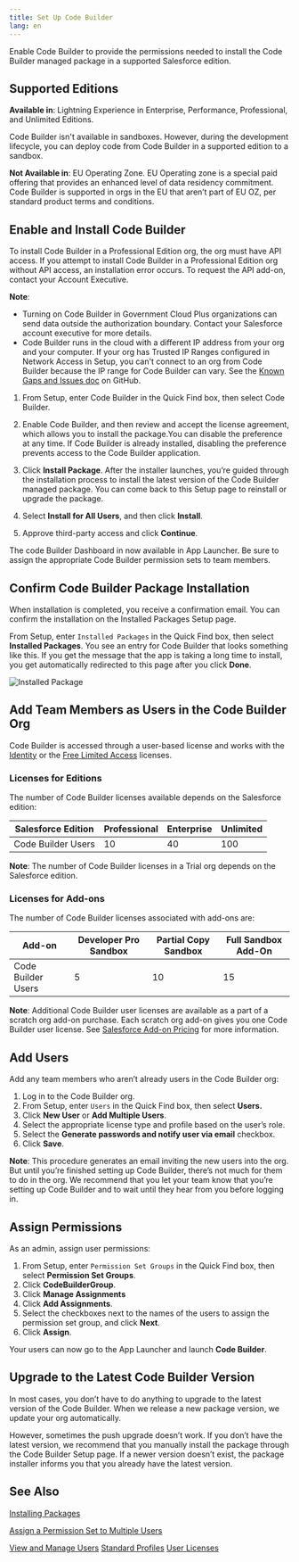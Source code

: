 ```yaml
---
title: Set Up Code Builder
lang: en
---
```


Enable Code Builder to provide the permissions needed to install the Code Builder managed package in a supported Salesforce edition.

## Supported Editions

**Available in**: Lightning Experience in Enterprise, Performance, Professional, and Unlimited Editions.

Code Builder isn't available in sandboxes. However, during the development lifecycle, you can deploy code from Code Builder in a supported edition to a sandbox.

**Not Available in**: EU Operating Zone. EU Operating zone is a special paid offering that provides an enhanced level of data residency commitment. Code Builder is supported in orgs in the EU that aren’t part of EU OZ, per standard product terms and conditions.

## Enable and Install Code Builder

To install Code Builder in a Professional Edition org, the org must have API access. If you attempt to install Code Builder in a Professional Edition org without API access, an installation error occurs. To request the API add-on, contact your Account Executive.

**Note**:
- Turning on Code Builder in Government Cloud Plus organizations can send data outside the authorization boundary. Contact your Salesforce account executive for more details.
- Code Builder runs in the cloud with a different IP address from your org and your computer. If your org has Trusted IP Ranges configured in Network Access in Setup, you can't connect to an org from Code Builder because the IP range for Code Builder can vary. See the [Known Gaps and Issues doc](https://github.com/forcedotcom/code-builder-feedback/wiki/Known-Gaps-and-Issues#ip-restricted-orgs) on GitHub.

1. From Setup, enter Code Builder in the Quick Find box, then select Code Builder.

2. Enable Code Builder, and then review and accept the license agreement, which allows you to install the package.You can disable the preference at any time. If Code Builder is already installed, disabling the preference prevents access to the Code Builder application.

3. Click **Install Package**.
   After the installer launches, you’re guided through the installation process to install the latest version of the Code Builder managed package. You can come back to this Setup page to reinstall or upgrade the package.

4. Select **Install for All Users**, and then click **Install**.

5. Approve third-party access and click **Continue**.

The code Builder Dashboard in now available in App Launcher. Be sure to assign the appropriate Code Builder permission sets to team members.

## Confirm Code Builder Package Installation

When installation is completed, you receive a confirmation email. You can confirm the installation on the Installed Packages Setup page.

From Setup, enter `Installed Packages` in the Quick Find box, then select **Installed Packages**. You see an entry for Code Builder that looks something like this. If you get the message that the app is taking a long time to install, you get automatically redirected to this page after you click **Done**.

![Installed Package](./images/installed_package.png)

## Add Team Members as Users in the Code Builder Org

Code Builder is accessed through a user-based license and works with the [Identity](https://help.salesforce.com/s/articleView?id=sf.users_license_types_available.htm&type=5) or the [Free Limited Access](https://help.salesforce.com/s/articleView?id=release-notes.rn_sfdx_dev_hub.htm&release=218&type=5) licenses.


### Licenses for Editions

The number of Code Builder licenses available depends on the Salesforce edition:


| Salesforce Edition      | Professional      |  Enterprise     |  Unlimited     |
|  ---  |  ---  |  ---  |  ---  |
|     Code Builder Users  |  10     |  40     |  100     |

**Note**: The number of Code Builder licenses in a Trial org depends on the Salesforce edition.

### Licenses for Add-ons

The number of Code Builder licenses associated with add-ons are:

| Add-on      | Developer Pro Sandbox      |  Partial Copy Sandbox     |  Full Sandbox Add-On     |
|  ---  |  ---  |  ---  |  ---  |
|     Code Builder Users  |  5     |  10     |  15     |

**Note**: Additional Code Builder user licenses are available as a part of a scratch org add-on purchase. Each scratch org add-on gives you one Code Builder user license. See [Salesforce Add-on Pricing](https://www.salesforce.com/content/dam/web/en_us/www/documents/pricing/all-add-ons.pdf) for more information.

## Add Users

Add any team members who aren’t already users in the Code Builder org:

1. Log in to the Code Builder org.
2. From Setup, enter `Users` in the Quick Find box, then select **Users.**
3. Click **New User** or **Add Multiple Users**.
4. Select the appropriate license type and profile based on the user’s role.
5. Select the **Generate passwords and notify user via email** checkbox.
6. Click **Save**.

**Note**: This procedure generates an email inviting the new users into the org. But until you’re finished setting up Code Builder, there’s not much for them to do in the org. We recommend that you let your team know that you’re setting up Code Builder and to wait until they hear from you before logging in.

## Assign Permissions

As an admin, assign user permissions:

1. From Setup, enter `Permission Set Groups` in the Quick Find box, then select **Permission Set Groups**.
2. Click **CodeBuilderGroup**.
3. Click **Manage Assignments**
4. Click **Add Assignments**.
5. Select the checkboxes next to the names of the users to assign the permission set group, and click **Next**.
6. Click **Assign**.

Your users can now go to the App Launcher and launch **Code Builder**.

## Upgrade to the Latest Code Builder Version

In most cases, you don’t have to do anything to upgrade to the latest version of the Code Builder. When we release a new package version, we update your org automatically.

However, sometimes the push upgrade doesn’t work. If you don’t have the latest version, we recommend that you manually install the package through the Code Builder Setup page. If a newer version doesn’t exist, the package installer informs you that you already have the latest version.

## See Also

[Installing Packages](https://developer.salesforce.com/docs/atlas.en-us.appExchangeInstallGuide.meta/appExchangeInstallGuide/appexchange_install_installation.htm)

[Assign a Permission Set to Multiple Users](https://help.salesforce.com/s/articleView?id=sf.perm_sets_mass_assign.htm&type=5)

[View and Manage Users](https://help.salesforce.com/s/articleView?id=sf.admin_users.htm&type=5)
[Standard Profiles](https://help.salesforce.com/s/articleView?id=sf.standard_profiles.htm&type=5)
[User Licenses](https://help.salesforce.com/s/articleView?id=sf.users_understanding_license_types.htm&type=5)
